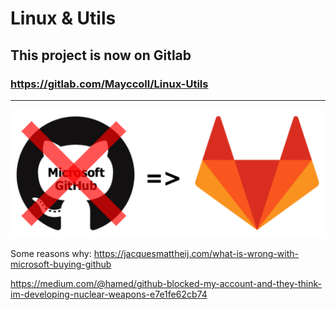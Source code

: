# Linux & Utils

## This project is now on Gitlab

### https://gitlab.com/Mayccoll/Linux-Utils

---

![Gitlab](./img/nogithub.png)

Some reasons why: https://jacquesmattheij.com/what-is-wrong-with-microsoft-buying-github

https://medium.com/@hamed/github-blocked-my-account-and-they-think-im-developing-nuclear-weapons-e7e1fe62cb74
